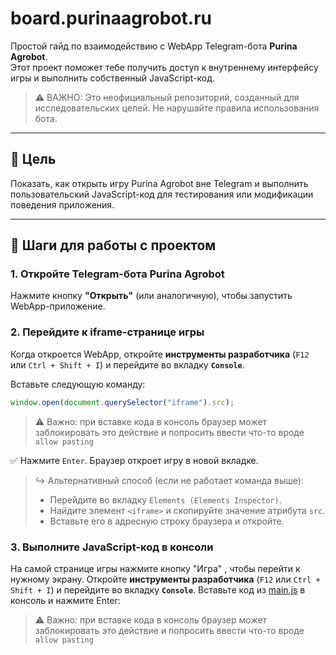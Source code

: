 # board.purinaagrobot.ru

Простой гайд по взаимодействию с WebApp Telegram-бота **Purina Agrobot**.  
Этот проект поможет тебе получить доступ к внутреннему интерфейсу игры и выполнить собственный JavaScript-код.

> ⚠️ ВАЖНО: Это неофициальный репозиторий, созданный для исследовательских целей. Не нарушайте правила использования бота.

---

## 🎯 Цель
Показать, как открыть игру Purina Agrobot вне Telegram и выполнить пользовательский JavaScript-код для тестирования или модификации поведения приложения.

---

## 🔧 Шаги для работы с проектом

### 1. Откройте Telegram-бота Purina Agrobot

Нажмите кнопку **"Открыть"** (или аналогичную), чтобы запустить WebApp-приложение.

### 2. Перейдите к iframe-странице игры

Когда откроется WebApp, откройте **инструменты разработчика** (`F12` или `Ctrl + Shift + I`) и перейдите во вкладку **`Console`**.

Вставьте следующую команду:
```javascript
window.open(document.querySelector("iframe").src);
```
>⚠️ Важно: при вставке кода в консоль браузер может заблокировать это действие и попросить ввести что-то вроде `allow pasting`

✅ Нажмите `Enter`. Браузер откроет игру в новой вкладке.

> ↪ Альтернативный способ (если не работает команда выше): 
> * Перейдите во вкладку `Elements (Elements Inspector)`.
> * Найдите элемент `<iframe>` и скопируйте значение атрибута `src`. 
> * Вставьте его в адресную строку браузера и откройте. 

### 3. Выполните JavaScript-код в консоли

На самой странице игры нажмите кнопку "Игра" , чтобы перейти к нужному экрану.
Откройте **инструменты разработчика** (`F12` или `Ctrl + Shift + I`) и перейдите во вкладку **`Console`**.
Вставьте код из [main.js](https://github.com/Oreshec/board.purinaagrobot.ru/blob/main/main.js) в консоль и нажмите Enter:
> ⚠️ Важно: при вставке кода в консоль браузер может заблокировать это действие и попросить ввести что-то вроде `allow pasting`
